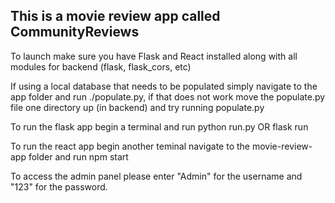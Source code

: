 ## This is a movie review app called CommunityReviews

To launch make sure you have Flask and React installed along with all modules for backend (flask, flask_cors, etc)

If using a local database that needs to be populated simply navigate to the app folder and run ./populate.py, if that does not work move the populate.py file one directory up (in backend) and try running populate.py

To run the flask app begin a terminal and run python run.py OR flask run

To run the react app begin another teminal navigate to the movie-review-app folder and run npm start


To access the admin panel please enter "Admin" for the username and "123" for the password.
